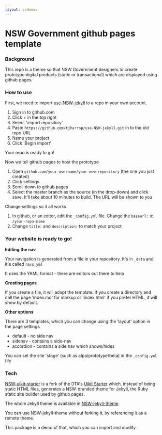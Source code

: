 ```yaml
---
layout: sidenav
---
```

# NSW Government github pages template

### Background
This repo is a theme so that NSW Government designers to create prototype digital products (static or transactional) which are displayed using github pages.

### How to use
First, we need to import [use-NSW-jekyll](https://github.com/tjharrop/use-NSW-jekyll) to a repo in your own account.
1. Sign in to github.com
2. Click + in the top right
3. Select 'import repository'
4. Paste `https://github.com/tjharrop/use-NSW-jekyll.git` in to the old repo URL
5. Name your project
6. Click 'Begin import'

Your repo is ready to go!

Now we tell github pages to host the prototype
1. Open `github.com/your-username/your-new-repository` (the one you just created)
2. Click settings
3. Scroll down to github pages
4. Select the master branch as the source (in the drop-down) and click save. It'll take about 10 minutes to build. The URL will be shown to you

Change settings so it all works
1. In github, or an editor, edit the `_config.yml` file. Change the `baseurl:` to `/your-repo-name`
2. Change `title:` and `description:` to match your project

### Your website is ready to go!

**Editing the nav**

Your navigation is generated from a file in your repository. It's in `_data` and it's called `navs.yml`

It uses the YAML format - there are editors out there to help

**Creating pages**

If you create a file, it will adopt the template. If you create a directory and call the page 'index.md' for markup or 'index.html' if you prefer HTML, it will show by default.

**Other options**

There are 3 templates, which you can change using the 'layout' option in the page settings
- default - no side nav
- sidenav - contains a side-nav
- accordion - contains a side nav which shows/hides

You can set the site 'stage' (such as alpa/prototype/beta) in the `_config.yml` file

### Tech
[NSW-uikit-starter](https://github.com/tjharrop/nsw-uikit-starter) is a fork of the DTA's [Uikit Starter](https://github.com/govau/uikit-starter) which, instead of being static HTML files, generates a NSW-branded theme for Jekyll, the Ruby static site builder used by github pages.

The whole Jekyll theme is available in [NSW-jekyll-theme](https://github.com/tjharrop/NSW-jekyll-theme).

You can use NSW-jekyll-theme without forking it, by referencing it as a remote theme.

This package is a demo of that, which you can import and modify.
